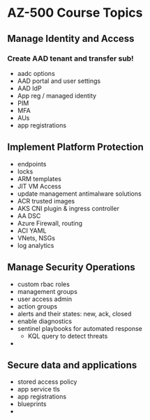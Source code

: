# AZ-500 Course Topics

## Manage Identity and Access

### Create AAD tenant and transfer sub!

* aadc options
* AAD portal and user settings
* AAD IdP
* App reg / managed identity
* PIM
* MFA
* AUs
* app registrations

## Implement Platform Protection

* endpoints
* locks
* ARM templates
* JIT VM Access
* update management antimalware solutions
* ACR trusted images
* AKS CNI plugin & ingress controller
* AA DSC
* Azure Firewall, routing
* ACI YAML
* VNets, NSGs
* log analytics












## Manage Security Operations

* custom rbac roles
* management groups
* user access admin
* action groups
* alerts and their states: new, ack, closed
* enable diagnostics
* sentinel playbooks for automated response
    * KQL query to detect threats
*

## Secure data and applications

* stored access policy
* app service tls
* app registrations
* blueprints
*
